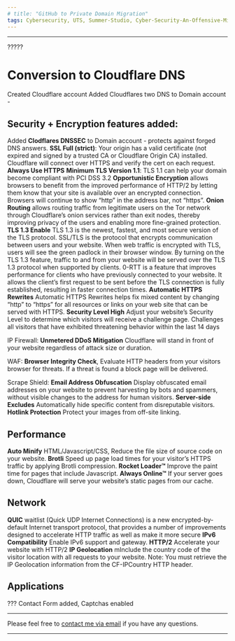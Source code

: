 ```yaml
---
# title: "GitHub to Private Domain Migration"
tags: Cybersecurity, UTS, Summer-Studio, Cyber-Security-An-Offensive-Mindset, Domain-Migration
---
```

___
?????














# Conversion to Cloudflare DNS
Created Cloudflare account
Added Cloudflares two DNS to Domain account - 

## Security + Encryption features added:
Added **Clodflares DNSSEC** to Domain account - protects against forged DNS answers.
**SSL Full (strict)**: Your origin has a valid certificate (not expired and signed by a trusted CA or Cloudflare Origin CA) installed. Cloudflare will connect over HTTPS and verify the cert on each request.
**Always Use HTTPS** 
**Minimum TLS Version 1.1**: TLS 1.1 can help your domain become compliant with PCI DSS 3.2
**Opportunistic Encryption** allows browsers to benefit from the improved performance of HTTP/2 by letting them know that your site is available over an encrypted connection. Browsers will continue to show “http” in the address bar, not “https”.
**Onion Routing** allows routing traffic from legitimate users on the Tor network through Cloudflare’s onion services rather than exit nodes, thereby improving privacy of the users and enabling more fine-grained protection.
**TLS 1.3 Enable** TLS 1.3 is the newest, fastest, and most secure version of the TLS protocol. SSL/TLS is the protocol that encrypts communication between users and your website. When web traffic is encrypted with TLS, users will see the green padlock in their browser window. By turning on the TLS 1.3 feature, traffic to and from your website will be served over the TLS 1.3 protocol when supported by clients. 0-RTT is a feature that improves performance for clients who have previously connected to your website. It allows the client’s first request to be sent before the TLS connection is fully established, resulting in faster connection times.
**Automatic HTTPS Rewrites** Automatic HTTPS Rewrites helps fix mixed content by changing “http” to “https” for all resources or links on your web site that can be served with HTTPS.
**Security Level High**
Adjust your website’s Security Level to determine which visitors will receive a challenge page. Challenges all visitors that have exhibited threatening behavior within the last 14 days

IP Firewall:
**Unmetered DDoS Mitigation** Cloudflare will stand in front of your website regardless of attack size or duration.

WAF:
**Browser Integrity Check**, Evaluate HTTP headers from your visitors browser for threats. If a threat is found a block page will be delivered.

Scrape Shield:
**Email Address Obfuscation** Display obfuscated email addresses on your website to prevent harvesting by bots and spammers, without visible changes to the address for human visitors.
**Server-side Excludes** Automatically hide specific content from disreputable visitors.
**Hotlink Protection** Protect your images from off-site linking.




## Performance
**Auto Minify** HTML/Javascript/CSS, Reduce the file size of source code on your website.
**Brotli** Speed up page load times for your visitor’s HTTPS traffic by applying Brotli compression.
**Rocket Loader™** Improve the paint time for pages that include Javascript.
**Always Online™** If your server goes down, Cloudflare will serve your website’s static pages from our cache.

## Network
**QUIC** waitlist (Quick UDP Internet Connections) is a new encrypted-by-default Internet transport protocol, that provides a number of improvements designed to accelerate HTTP traffic as well as make it more secure
**IPv6 Compatibility** Enable IPv6 support and gateway.
**HTTP/2** Accelerate your website with HTTP/2
**IP Geolocation** mInclude the country code of the visitor location with all requests to your website. Note: You must retrieve the IP Geolocation information from the CF-IPCountry HTTP header.

## Applications
???
Contact Form added, Captchas enabled

---
Please feel free to [contact me via email](mailto:mitchell.l.tuck@student.uts.edu.au) if you have any questions.

<!--more-->

---
